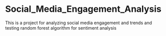 # Social_Media_Engagement_Analysis
This is a project for analyzing social media engagement and trends and testing random forest algorithm for sentiment analysis
